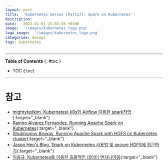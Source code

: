 ```yaml
---
layout: post
title:  'Kubernetes Series [Part17]: Spark on Kubernetes'
description: 
date:   2022-02-01 15:01:35 +0300
image:  '/images/kubernetes_logo.png'
logo_image:  '/images/kubernetes_logo.png'
categories: devops
tags: Kubernetes
---
```


---
**Table of Contents**
{: #toc }
*  TOC
{:toc}

---


# 참고

- [mightytedkim, Kubernetes) k8s와 Airflow 이용한 spark작업](https://mightytedkim.tistory.com/43){:target="_blank"}
- [Ramiro Alvarez Fernandez, Running Apache Spark on Kubernetes](https://medium.com/empathyco/running-apache-spark-on-kubernetes-2e64c73d0bb2){:target="_blank"}
- [Shubhomoy Biswas, Running Apache Spark with HDFS on Kubernetes cluster](https://medium.com/analytics-vidhya/running-apache-spark-with-hdfs-on-kubernetes-cluster-f98d05ac2f15){:target="_blank"}
- [Jason Heo's Blog, Spark on Kubernetes 사용법 및 secure HDFS에 접근하기](http://jason-heo.github.io/bigdata/2020/12/13/spark-on-kubernetes.html){:target="_blank"}
- [이웅규, Kubernetes를 이용한 효율적인 데이터 엔지니어링](https://deview.kr/data/deview/session/attach/1100_T3_%E1%84%8B%E1%85%B5%E1%84%8B%E1%85%AE%E1%86%BC%E1%84%80%E1%85%B2_Kubernetes%E1%84%85%E1%85%B3%E1%86%AF%20%E1%84%8B%E1%85%B5%E1%84%8B%E1%85%AD%E1%86%BC%E1%84%92%E1%85%A1%E1%86%AB%20%E1%84%92%E1%85%AD%E1%84%8B%E1%85%B2%E1%86%AF%E1%84%8C%E1%85%A5%E1%86%A8%E1%84%8B%E1%85%B5%E1%86%AB%20%E1%84%83%E1%85%A6%E1%84%8B%E1%85%B5%E1%84%90%E1%85%A5%20%E1%84%8B%E1%85%A6%E1%86%AB%E1%84%8C%E1%85%B5%E1%84%82%E1%85%B5%E1%84%8B%E1%85%A5%E1%84%85%E1%85%B5%E1%86%BC%20_Airflow%20on%20Kubernetes%20VS%20Airflow%20Kubernetes%20Executor_.pdf){:target="_blank"}